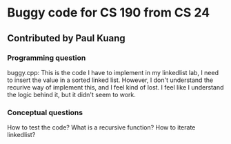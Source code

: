 # Buggy code for CS 190 from CS 24

## Contributed by Paul Kuang

### Programming question

buggy.cpp: This is the code I have to implement in my linkedlist lab, I need to insert the value in a sorted linked list. However, I don't understand the recurive way of implement this, and I feel kind of lost. I feel like I understand the logic behind it, but it didn't seem to work.

### Conceptual questions

How to test the code?
What is a recursive function?
How to iterate linkedlist?